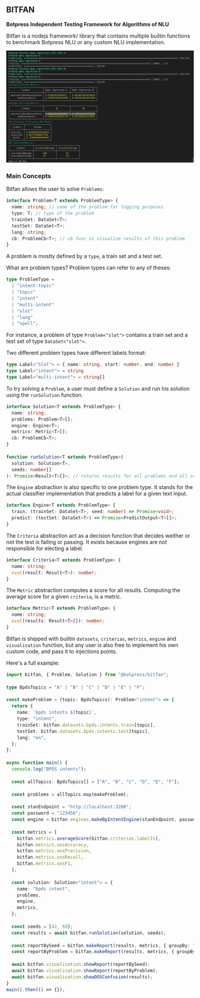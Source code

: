 ## BITFAN

**Botpress Independent Testing Framework for Algorithms of NLU**

Bitfan is a nodejs framework/ library that contains multiple builtin functions to benchmark Botpress NLU or any custom NLU implementation.

<img  src="./bitfan.png"/>

### Main Concepts

Bitfan allows the user to solve `Problems`:

```ts
interface Problem<T extends ProblemType> {
  name: string; // name of the problem for logging purposes
  type: T; // type of the problem
  trainSet: DataSet<T>;
  testSet: DataSet<T>;
  lang: string;
  cb: ProblemCb<T>; // cb func to visualize results of this problem
}
```

A problem is mostly defined by a `type`, a train set and a test set.

What are problem types? Problem types can refer to any of theses:

```ts
type ProblemType =
  | "intent-topic"
  | "topic"
  | "intent"
  | "multi-intent"
  | "slot"
  | "lang"
  | "spell";
```

For instance, a problem of type `Problem<"slot">` contains a train set and a test set of type `DataSet<"slot">`.

Two different problem types have different labels format:

```ts
type Label<"Slot"> = { name: string, start: number, end: number }
type Label<"intent"> = string
type Label<"multi-intent"> = string[]
```

To try solving a `Problem`, a user must define a `Solution` and run his solution using the `runSolution` function.

```ts
interface Solution<T extends ProblemType> {
  name: string;
  problems: Problem<T>[];
  engine: Engine<T>;
  metrics: Metric<T>[];
  cb: ProblemCb<T>;
}

function runSolution<T extends ProblemType>(
  solution: Solution<T>,
  seeds: number[]
): Promise<Result<T>[]>; // returns results for all problems and all seeds
```

The `Engine` abstraction is also specific to one problem type. It stands for the actual classifier implementation that predicts a label for a given text input.

```ts
interface Engine<T extends ProblemType> {
  train: (trainSet: DataSet<T>, seed: number) => Promise<void>;
  predict: (testSet: DataSet<T>) => Promise<PredictOutput<T>[]>;
}
```

The `Criteria` abstraction act as a decision function that decides weither or not the test is failing or passing. It exists because engines are not responsible for electing a label.

```ts
interface Criteria<T extends ProblemType> {
  name: string;
  eval(result: Result<T>): number;
}
```

The `Metric` abstraction computes a score for all results. Computing the average score for a given `criteria`, is a metric.

```ts
interface Metric<T extends ProblemType> {
  name: string;
  eval(results: Result<T>[]): number;
}
```

Bitfan is shipped with builtin `datasets`, `criterias`, `metrics`, `engine` and `visualisation` function, but any user is also free to implement his own custom code, and pass it to injections points.

Here's a full example:

```ts
import bitfan, { Problem, Solution } from "@botpress/bitfan";

type BpdsTopics = "A" | "B" | "C" | "D" | "E" | "F";

const makeProblem = (topic: BpdsTopics): Problem<"intent"> => {
  return {
    name: `bpds intents ${topic}`,
    type: "intent",
    trainSet: bitfan.datasets.bpds.intents.train[topic],
    testSet: bitfan.datasets.bpds.intents.test[topic],
    lang: "en",
  };
};

async function main() {
  console.log("BPDS intents");

  const allTopics: BpdsTopics[] = ["A", "B", "C", "D", "E", "F"];

  const problems = allTopics.map(makeProblem);

  const stanEndpoint = "http://localhost:3200";
  const password = "123456";
  const engine = bitfan.engines.makeBpIntentEngine(stanEndpoint, password);

  const metrics = [
    bitfan.metrics.averageScore(bitfan.criterias.labelIs),
    bitfan.metrics.oosAccuracy,
    bitfan.metrics.oosPrecision,
    bitfan.metrics.oosRecall,
    bitfan.metrics.oosF1,
  ];

  const solution: Solution<"intent"> = {
    name: "bpds intent",
    problems,
    engine,
    metrics,
  };

  const seeds = [42, 69];
  const results = await bitfan.runSolution(solution, seeds);

  const reportBySeed = bitfan.makeReport(results, metrics, { groupBy: "seed" });
  const reportByProblem = bitfan.makeReport(results, metrics, { groupBy: "problem" });

  await bitfan.visualisation.showReport(reportBySeed);
  await bitfan.visualisation.showReport(reportByProblem);
  await bitfan.visualisation.showOOSConfusion(results);
}
main().then(() => {});
```
